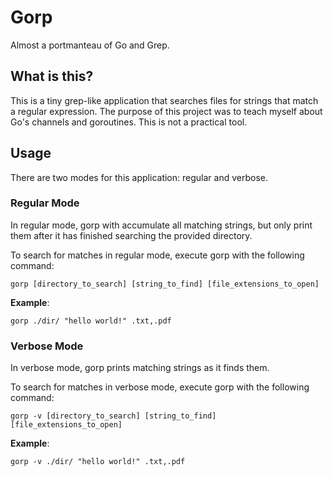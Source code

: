 # Gorp
Almost a portmanteau of Go and Grep. 

## What is this?
This is a tiny grep-like application that searches files for strings that match a regular expression. The purpose of this project was to teach myself about Go's channels and goroutines. This is not a practical tool.

## Usage
There are two modes for this application: regular and verbose.

### Regular Mode
In regular mode, gorp with accumulate all matching strings, but only print them after it has finished searching the provided directory.

To search for matches in regular mode, execute gorp with the following command:
```
gorp [directory_to_search] [string_to_find] [file_extensions_to_open]
```
**Example**:
```
gorp ./dir/ "hello world!" .txt,.pdf
```
### Verbose Mode
In verbose mode, gorp prints matching strings as it finds them.

To search for matches in verbose mode, execute gorp with the following command:
```
gorp -v [directory_to_search] [string_to_find] [file_extensions_to_open]
```
**Example**:
```
gorp -v ./dir/ "hello world!" .txt,.pdf
```
